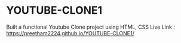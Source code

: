 # YOUTUBE-CLONE1
Built a functional Youtube Clone project using HTML, CSS
Live Link : https://preetham2224.github.io/YOUTUBE-CLONE1/

